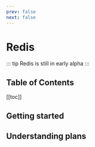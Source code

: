 ```yaml
---
prev: false
next: false
---
```

# Redis

::: tip
Redis is still in early alpha
:::

## Table of Contents

[[toc]]

## Getting started

## Understanding plans

